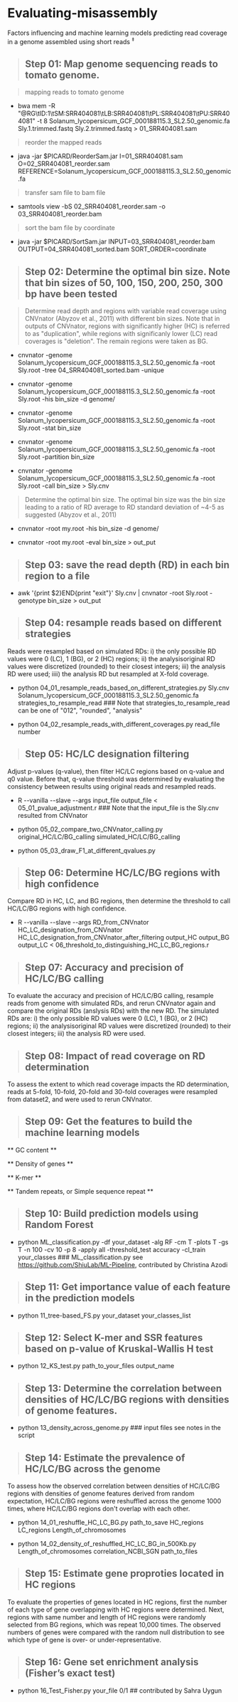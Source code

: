 # Evaluating-misassembly
Factors influencing and machine learning models predicting read coverage in a genome assembled using short reads <sup>‡<sub>

> ## Step 01: Map genome sequencing reads to tomato genome.

> mapping reads to tomato genome

 - bwa mem -R "@RG\tID:1\tSM:SRR404081\tLB:SRR404081\tPL:SRR404081\tPU:SRR404081" -t 8 Solanum_lycopersicum_GCF_000188115.3_SL2.50_genomic.fa  Sly.1.trimmed.fastq Sly.2.trimmed.fastq > 01_SRR404081.sam

> reorder the mapped reads

 - java -jar $PICARD/ReorderSam.jar I=01_SRR404081.sam O=02_SRR404081_reorder.sam REFERENCE=Solanum_lycopersicum_GCF_000188115.3_SL2.50_genomic.fa

> transfer sam file to bam file

 - samtools view -bS 02_SRR404081_reorder.sam -o 03_SRR404081_reorder.bam

> sort the bam file by coordinate

 - java -jar $PICARD/SortSam.jar INPUT=03_SRR404081_reorder.bam OUTPUT=04_SRR404081_sorted.bam SORT_ORDER=coordinate

> ## Step 02: Determine the optimal bin size. Note that bin sizes of 50, 100, 150, 200, 250, 300 bp have been tested

> Determine read depth and regions with variable read coverage using CNVnator (Abyzov et al., 2011) with different bin sizes. Note that in outputs of CNVnator, regions with significantly higher (HC) is referred to as "duplication", while regions with significanly lower (LC) read coverages is "deletion". The remain regions were taken as BG.

 - cnvnator -genome Solanum_lycopersicum_GCF_000188115.3_SL2.50_genomic.fa -root Sly.root -tree 04_SRR404081_sorted.bam -unique

 - cnvnator -genome Solanum_lycopersicum_GCF_000188115.3_SL2.50_genomic.fa -root Sly.root -his bin_size -d genome/

 - cnvnator -genome Solanum_lycopersicum_GCF_000188115.3_SL2.50_genomic.fa -root Sly.root -stat bin_size

 - cnvnator -genome Solanum_lycopersicum_GCF_000188115.3_SL2.50_genomic.fa -root Sly.root -partition bin_size

 - cnvnator -genome Solanum_lycopersicum_GCF_000188115.3_SL2.50_genomic.fa -root Sly.root -call bin_size > Sly.cnv

> Determine the optimal bin size. The optimal bin size was the bin size leading to a ratio of RD average to RD standard deviation of ~4-5 as suggested (Abyzov et al., 2011)

 - cnvnator -root my.root -his bin_size -d genome/

 - cnvnator -root my.root -eval bin_size > out_put

> ## Step 03: save the read depth (RD) in each bin region to a file

 - awk '{print $2}END{print "exit"}' Sly.cnv | cnvnator -root Sly.root -genotype bin_size > out_put
 
> ## Step 04: resample reads based on different strategies

Reads were resampled based on simulated RDs: i) the only possible RD values were 0 (LC), 1 (BG), or 2 (HC) regions; ii) the analysisoriginal RD values were discretized (rounded) to their closest integers; iii) the analysis RD were used; iiii) the analysis RD but resampled at X-fold coverage.

- python 04_01_resample_reads_based_on_different_strategies.py Sly.cnv Solanum_lycopersicum_GCF_000188115.3_SL2.50_genomic.fa strategies_to_resample_read   ### Note that strategies_to_resample_read can be one of "012", "rounded", "analysis"

- python 04_02_resample_reads_with_different_coverages.py read_file number 

> ## Step 05: HC/LC designation filtering

Adjust p-values (q-value), then filter HC/LC regions based on q-value and q0 value. Before that, q-value threshold was determined by evaluating the consistency between results using original reads and resampled reads. 

 - R --vanilla --slave --args input_file output_file < 05_01_pvalue_adjustment.r  ### Note that the input_file is the Sly.cnv resulted from CNVnator
 
 - python 05_02_compare_two_CNVnator_calling.py original_HC/LC/BG_calling simulated_HC/LC/BG_calling
 
 - python 05_03_draw_F1_at_different_qvalues.py 

> ## Step 06: Determine HC/LC/BG regions with high confidence

Compare RD in HC, LC, and BG regions, then determine the threshold to call HC/LC/BG regions with high confidence.

 - R --vanilla --slave --args RD_from_CNVnator HC_LC_designation_from_CNVnator HC_LC_designation_from_CNVnator_after_filtering output_HC output_BG output_LC < 06_threshold_to_distinguishing_HC_LC_BG_regions.r
 
> ## Step 07: Accuracy and precision of HC/LC/BG calling

To evaluate the accuracy and precision of HC/LC/BG calling, resample reads from genome with simulated RDs, and rerun CNVnator again and compare the original RDs (anslysis RDs) with the new RD. The simulated RDs are: i) the only possible RD values were 0 (LC), 1 (BG), or 2 (HC) regions; ii) the analysisoriginal RD values were discretized (rounded) to their closest integers; iii) the analysis RD were used.
          
> ## Step 08: Impact of read coverage on RD determination

To assess the extent to which read coverage impacts the RD determination, reads at 5-fold, 10-fold, 20-fold and 30-fold coverages were resampled from dataset2, and were used to rerun CNVnator.

> ## Step 09: Get the features to build the machine learning models
** GC content **

** Density of genes **

** K-mer **

** Tandem repeats, or Simple sequence repeat **


> ## Step 10: Build prediction models using Random Forest

- python ML_classification.py -df your_dataset -alg RF -cm T -plots T -gs T -n 100 -cv 10 -p 8 -apply all -threshold_test accuracy -cl_train your_classes  ### ML_classification.py see https://github.com/ShiuLab/ML-Pipeline, contributed by Christina Azodi

> ## Step 11: Get importance value of each feature in the prediction models
  
 - python 11_tree-based_FS.py your_dataset your_classes_list

> ## Step 12: Select K-mer and SSR features based on p-value of Kruskal-Wallis H test

- python 12_KS_test.py path_to_your_files output_name
       
> ## Step 13: Determine the correlation between densities of HC/LC/BG regions with densities of genome features.

 - python 13_density_across_genome.py  ### input files see notes in the script
 
> ## Step 14: Estimate the prevalence of HC/LC/BG across the genome

To assess how the observed correlation between densities of HC/LC/BG regions with densities of genome features derived from random expectation, HC/LC/BG regions were reshuffled across the genome 1000 times, where HC/LC/BG regions don't overlap with each other.

 - python 14_01_reshuffle_HC_LC_BG.py path_to_save HC_regions LC_regions Length_of_chromosomes
 
 - python 14_02_density_of_reshuffled_HC_LC_BG_in_500Kb.py Length_of_chromosomes correlation_NCBI_SGN path_to_files 

> ## Step 15: Estimate gene proproties located in HC regions

To evaluate the properties of genes located in HC regions, first the number of each type of gene overlapping with HC regions were determined. Next, regions with same number and length of HC regions were randomly selected from BG regions, which was repeat 10,000 times. The observed numbers of genes were compared with the random null distribution to see which type of gene is over- or under-representative.



> ## Step 16: Gene set enrichment analysis (Fisher’s exact test)
 
  - python 16_Test_Fisher.py your_file 0/1    ## contributed by Sahra Uygun
 



 


